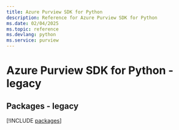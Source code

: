 ```yaml
---
title: Azure Purview SDK for Python
description: Reference for Azure Purview SDK for Python
ms.date: 02/04/2025
ms.topic: reference
ms.devlang: python
ms.service: purview
---
```

# Azure Purview SDK for Python - legacy
## Packages - legacy
[!INCLUDE [packages](purview-index.md)]